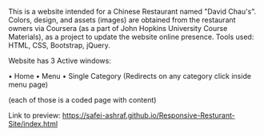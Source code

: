 This is a website intended for a Chinese Restaurant named "David Chau's".
 Colors, design, and assets (images) are obtained from the restaurant owners via Coursera (as a part of John Hopkins University Course Materials), as a project to update the website online presence. Tools used: HTML, CSS, Bootstrap, jQuery. 
 
Website has 3 Active windows:

•	Home 
•	Menu 
•	Single Category (Redirects on any category click inside menu page)

(each of those is a coded page with content) 

Link to preview:  https://safei-ashraf.github.io/Responsive-Resturant-Site/index.html
